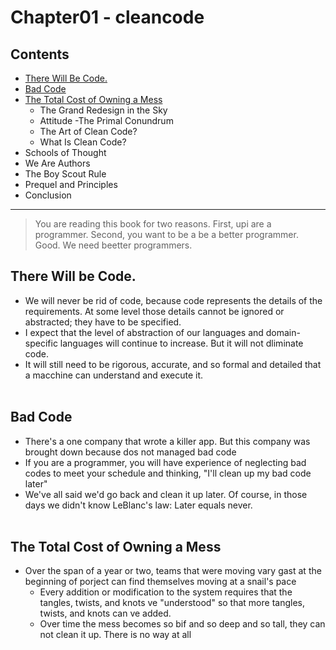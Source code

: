 # Chapter01 - cleancode #

## Contents ##
  
  - [There Will Be Code.](#1)
  - [Bad Code](#2)
  - [The Total Cost of Owning a Mess](#3)
    - The Grand Redesign in the Sky
    - Attitude
     -The Primal Conundrum
    - The Art of Clean Code?
    - What Is Clean Code?
   - Schools of Thought
   - We Are Authors
   - The Boy Scout Rule
   - Prequel and Principles
   - Conclusion
   
   ---
   
   > You are reading this book for two reasons. First, upi are a programmer. 
   Second, you want to be a be a better programmer. Good. We need beetter programmers.
   
   
   
<a name="1"></a>
## There Will be Code. ##

- We will never be rid of code, because code represents the details of the requirements. At some level those details cannot be ignored or abstracted; they have to be specified.
- I expect that the level of abstraction of our languages and domain-specific languages will continue to increase. But it will not dliminate code.
- It will still need to be rigorous, accurate, and so formal and detailed that a macchine can understand and execute it.
</br></br>



<a name="2"></a>
## Bad Code ##

- There's a one company that wrote a killer app. But this company was brought down because dos not managed bad code
- If you are a programmer, you will have experience of neglecting bad codes to meet your schedule and thinking, "I'll clean up my bad code later"
- We've all said we'd go back and clean it up later. Of course, in those days we didn't know LeBlanc's law: Later equals never.
</br></br>



<a name="3"></a>
## The Total Cost of Owning a Mess ##

- Over the span of a year or two, teams that were moving vary gast at the beginning of porject can find themselves moving at a snail's pace
  - Every addition or modification to the system requires that the tangles, twists, and knots ve "understood" so that more tangles, twists, and knots can ve added.
  - Over time the mess becomes so bif and so deep and so tall, they can not clean it up. There is no way at all













